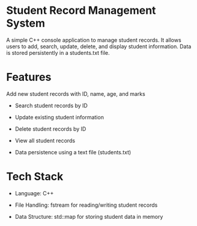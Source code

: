 # Student Record Management System
A simple C++ console application to manage student records. It allows users to add, search, update, delete, and display student information. Data is stored persistently in a students.txt file.

# Features
Add new student records with ID, name, age, and marks

* Search student records by ID

* Update existing student information

* Delete student records by ID

* View all student records

* Data persistence using a text file (students.txt)

# Tech Stack
* Language: C++

* File Handling: fstream for reading/writing student records

* Data Structure: std::map for storing student data in memory
